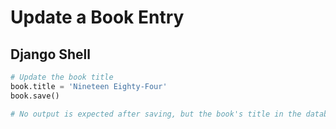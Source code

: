 
# Update a Book Entry

## Django Shell

```python
# Update the book title
book.title = 'Nineteen Eighty-Four'
book.save()

# No output is expected after saving, but the book's title in the database is now updated to "Nineteen Eighty-Four"